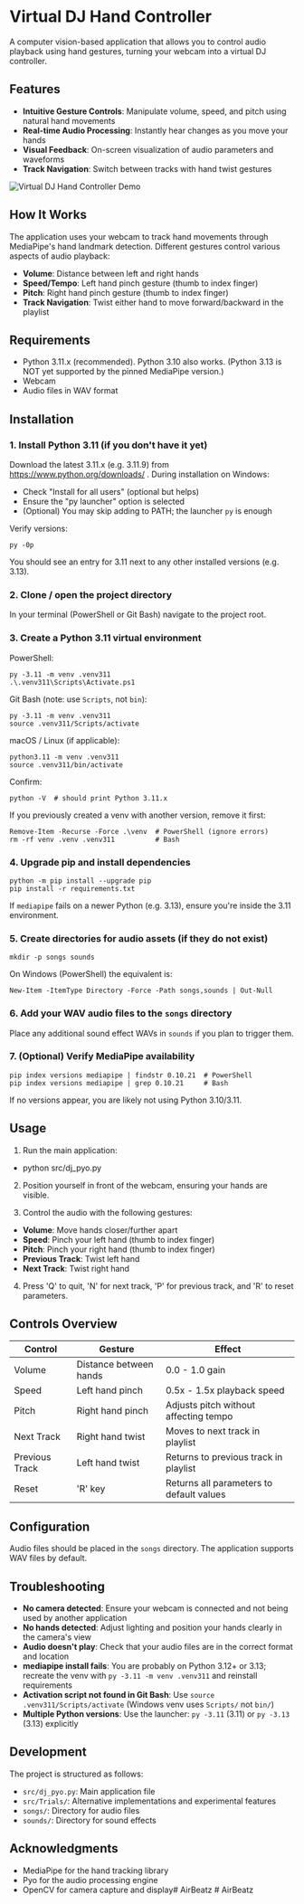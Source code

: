 # Virtual DJ Hand Controller

A computer vision-based application that allows you to control audio playback using hand gestures, turning your webcam into a virtual DJ controller.

## Features

- **Intuitive Gesture Controls**: Manipulate volume, speed, and pitch using natural hand movements
- **Real-time Audio Processing**: Instantly hear changes as you move your hands
- **Visual Feedback**: On-screen visualization of audio parameters and waveforms
- **Track Navigation**: Switch between tracks with hand twist gestures

![Virtual DJ Hand Controller Demo](docs/demo_screenshot.png)

## How It Works

The application uses your webcam to track hand movements through MediaPipe's hand landmark detection. Different gestures control various aspects of audio playback:

- **Volume**: Distance between left and right hands
- **Speed/Tempo**: Left hand pinch gesture (thumb to index finger)
- **Pitch**: Right hand pinch gesture (thumb to index finger)
- **Track Navigation**: Twist either hand to move forward/backward in the playlist

## Requirements

- Python 3.11.x (recommended). Python 3.10 also works. (Python 3.13 is NOT yet supported by the pinned MediaPipe version.)
- Webcam
- Audio files in WAV format

## Installation

### 1. Install Python 3.11 (if you don't have it yet)
Download the latest 3.11.x (e.g. 3.11.9) from https://www.python.org/downloads/ . During installation on Windows:
- Check "Install for all users" (optional but helps)
- Ensure the "py launcher" option is selected
- (Optional) You may skip adding to PATH; the launcher `py` is enough

Verify versions:
```
py -0p
```
You should see an entry for 3.11 next to any other installed versions (e.g. 3.13).

### 2. Clone / open the project directory
In your terminal (PowerShell or Git Bash) navigate to the project root.

### 3. Create a Python 3.11 virtual environment
PowerShell:
```
py -3.11 -m venv .venv311
.\.venv311\Scripts\Activate.ps1
```
Git Bash (note: use `Scripts`, not `bin`):
```
py -3.11 -m venv .venv311
source .venv311/Scripts/activate
```
macOS / Linux (if applicable):
```
python3.11 -m venv .venv311
source .venv311/bin/activate
```
Confirm:
```
python -V  # should print Python 3.11.x
```

If you previously created a venv with another version, remove it first:
```
Remove-Item -Recurse -Force .\venv  # PowerShell (ignore errors)
rm -rf venv .venv .venv311          # Bash
```

### 4. Upgrade pip and install dependencies
```
python -m pip install --upgrade pip
pip install -r requirements.txt
```
If `mediapipe` fails on a newer Python (e.g. 3.13), ensure you're inside the 3.11 environment.

### 5. Create directories for audio assets (if they do not exist)
```
mkdir -p songs sounds
```
On Windows (PowerShell) the equivalent is:
```
New-Item -ItemType Directory -Force -Path songs,sounds | Out-Null
```

### 6. Add your WAV audio files to the `songs` directory
Place any additional sound effect WAVs in `sounds` if you plan to trigger them.

### 7. (Optional) Verify MediaPipe availability
```
pip index versions mediapipe | findstr 0.10.21  # PowerShell
pip index versions mediapipe | grep 0.10.21     # Bash
```
If no versions appear, you are likely not using Python 3.10/3.11.

## Usage

1. Run the main application:
- python src/dj_pyo.py
2. Position yourself in front of the webcam, ensuring your hands are visible.

3. Control the audio with the following gestures:
- **Volume**: Move hands closer/further apart
- **Speed**: Pinch your left hand (thumb to index finger)
- **Pitch**: Pinch your right hand (thumb to index finger)
- **Previous Track**: Twist left hand
- **Next Track**: Twist right hand

4. Press 'Q' to quit, 'N' for next track, 'P' for previous track, and 'R' to reset parameters.

## Controls Overview

| Control | Gesture | Effect |
|---------|---------|--------|
| Volume | Distance between hands | 0.0 - 1.0 gain |
| Speed | Left hand pinch | 0.5x - 1.5x playback speed |
| Pitch | Right hand pinch | Adjusts pitch without affecting tempo |
| Next Track | Right hand twist | Moves to next track in playlist |
| Previous Track | Left hand twist | Returns to previous track in playlist |
| Reset | 'R' key | Returns all parameters to default values |

## Configuration

Audio files should be placed in the `songs` directory. The application supports WAV files by default.

## Troubleshooting

- **No camera detected**: Ensure your webcam is connected and not being used by another application
- **No hands detected**: Adjust lighting and position your hands clearly in the camera's view
- **Audio doesn't play**: Check that your audio files are in the correct format and location
- **mediapipe install fails**: You are probably on Python 3.12+ or 3.13; recreate the venv with `py -3.11 -m venv .venv311` and reinstall requirements
- **Activation script not found in Git Bash**: Use `source .venv311/Scripts/activate` (Windows venv uses `Scripts/` not `bin/`)
- **Multiple Python versions**: Use the launcher: `py -3.11` (3.11) or `py -3.13` (3.13) explicitly

## Development

The project is structured as follows:

- `src/dj_pyo.py`: Main application file
- `src/Trials/`: Alternative implementations and experimental features
- `songs/`: Directory for audio files
- `sounds/`: Directory for sound effects

## Acknowledgments

- MediaPipe for the hand tracking library
- Pyo for the audio processing engine
- OpenCV for camera capture and display#   A i r B e a t z  
 #   A i r B e a t z  
 